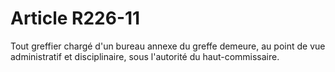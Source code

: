 # Article R226-11

Tout greffier chargé d'un bureau annexe du greffe demeure, au point de vue administratif et disciplinaire, sous l'autorité du haut-commissaire.
